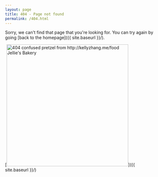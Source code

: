```yaml
---
layout: page
title: 404 - Page not found
permalink: /404.html
---
```


Sorry, we can't find that page that you're looking for. You can try again by going [back to the homepage]({{ site.baseurl }}/).

[<img src="{{ site.baseurl }}/images/404.jpg" alt="404 confused pretzel from http://kellyzhang.me/food Jellie's Bakery" style="width: 400px;"/>]({{ site.baseurl }}/)
